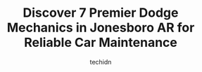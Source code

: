 ---
layout: ampstory
image: https://images.unsplash.com/photo-1600978257452-c6c0bc8660d4?ixlib=rb-4.0.3&ixid=MnwxMjA3fDB8MHxwaG90by1wYWdlfHx8fGVufDB8fHx8&auto=format&fit=crop&w=640&h=853&q=80
author: techidn
featured: false
description: If youre in need of trustworthy and skilled Dodge Mechanic in Jonesboro AR, USA, youll be pleased to discover the 7 best Dodge Mechanic in town. Their expertise and commitment to customer 
title: Discover 7 Premier Dodge Mechanics in Jonesboro AR for Reliable Car Maintenance
cover:
   title: Discover 7 Premier Dodge Mechanics in Jonesboro AR for Reliable Car Maintenance
   subtitle: Rickpate
   background: https://images.unsplash.com/photo-1600978257452-c6c0bc8660d4?ixlib=rb-4.0.3&ixid=MnwxMjA3fDB8MHxwaG90by1wYWdlfHx8fGVufDB8fHx8&auto=format&fit=crop&w=640&h=853&q=80

pages: 
 - layout: thirds
   top: <h1>#1 German Auto Tech Jonesboro</h1>
   bottom: "<p>Logan and Team always take the best care of my (somewhat aged) German cars!  DONT LET ANYONE ELSE TOUCH YOUR PRECIOUS CAR! They do wonderful work and are always incredib</p>"
   background: https://www.knot35.com/toplist/wp-content/uploads/2023/06/best-dodge-mechanic-1-in-jonesboro-ar-1685840903.jpeg
   backgroundblur: true
 - layout: thirds
   top: <h1>#2 A Plus Auto Service</h1>
   bottom: "<p>4518 Stadium Blvd, Jonesboro, AR 72404, United States</p>"
   background: https://www.knot35.com/toplist/wp-content/uploads/2023/06/best-dodge-mechanic-2-in-jonesboro-ar-1685840903.jpeg
   cta:
      link: https://www.knot35.com/toplist/discover-7-premier-dodge-mechanics-in-jonesboro-ar-for-reliable-car-maintenance/
      text: Discover 7 Premier Dodge Mechanics in Jonesboro AR for Reliable Car Maintenance
 - layout: thirds
   top: <h1>#3 German Motorworks & Import Auto Service</h1>
   bottom: "<p>3215 Shelby Dr, Jonesboro, AR 72401, United States</p>"
   background: https://www.knot35.com/toplist/wp-content/uploads/2023/06/best-dodge-mechanic-3-in-jonesboro-ar-1685840904.jpeg
   cta:
      link: https://www.knot35.com/toplist/discover-7-premier-dodge-mechanics-in-jonesboro-ar-for-reliable-car-maintenance/
      text: Discover 7 Premier Dodge Mechanics in Jonesboro AR for Reliable Car Maintenance
 - layout: thirds
   top: <h1>#4 Starks Auto Service</h1>
   bottom: "<p>2829 Red Wolf Blvd, Jonesboro, AR 72401, United States</p>"
   background: https://images.unsplash.com/photo-1591393223703-56fe1347ac62?ixlib=rb-4.0.3&ixid=MnwxMjA3fDB8MHxwaG90by1wYWdlfHx8fGVufDB8fHx8&auto=format&fit=crop&w=640&h=853&q=80
   cta:
      link: https://www.knot35.com/toplist/discover-7-premier-dodge-mechanics-in-jonesboro-ar-for-reliable-car-maintenance/
      text: Discover 7 Premier Dodge Mechanics in Jonesboro AR for Reliable Car Maintenance
 - layout: thirds
   top: <h1>#5 Yankeess Garage</h1>
   bottom: "<p>1100 E Johnson Ave, Jonesboro, AR 72401, United States</p>"
   background: https://images.unsplash.com/photo-1540457036297-448b6b99e91c?ixlib=rb-4.0.3&ixid=MnwxMjA3fDB8MHxwaG90by1wYWdlfHx8fGVufDB8fHx8&auto=format&fit=crop&w=640&h=853&q=80
   cta:
      link: https://www.knot35.com/toplist/discover-7-premier-dodge-mechanics-in-jonesboro-ar-for-reliable-car-maintenance/
      text: Discover 7 Premier Dodge Mechanics in Jonesboro AR for Reliable Car Maintenance
 - layout: thirds
   top: <h1>#6 Mid-South Auto Service</h1>
   bottom: "<p>909 S Gee St, Jonesboro, AR 72401, United States</p>"
   background: https://images.unsplash.com/photo-1509114397022-ed747cca3f65?ixlib=rb-4.0.3&ixid=MnwxMjA3fDB8MHxwaG90by1wYWdlfHx8fGVufDB8fHx8&auto=format&fit=crop&w=640&h=853&q=80
   cta:
      link: https://www.knot35.com/toplist/discover-7-premier-dodge-mechanics-in-jonesboro-ar-for-reliable-car-maintenance/
      text: Discover 7 Premier Dodge Mechanics in Jonesboro AR for Reliable Car Maintenance
 - layout: thirds
   top: <h1>#7 Geralds Auto Center</h1>
   bottom: "<p>2825 Race St, Jonesboro, AR 72401, United States</p>"
   background: https://images.unsplash.com/photo-1620421680010-0766ff230392?ixlib=rb-4.0.3&ixid=MnwxMjA3fDB8MHxwaG90by1wYWdlfHx8fGVufDB8fHx8&auto=format&fit=crop&w=640&h=853&q=80
   cta:
      link: https://www.knot35.com/toplist/discover-7-premier-dodge-mechanics-in-jonesboro-ar-for-reliable-car-maintenance/
      text: Discover 7 Premier Dodge Mechanics in Jonesboro AR for Reliable Car Maintenance
 - layout: thirds
   middle: Continue reading...
   background: https://images.unsplash.com/photo-1557672172-298e090bd0f1?ixlib=rb-4.0.3&ixid=MnwxMjA3fDB8MHxwaG90by1wYWdlfHx8fGVufDB8fHx8&auto=format&fit=crop&w=640&h=853&q=80
   cta:
      link: https://www.knot35.com/toplist/discover-7-premier-dodge-mechanics-in-jonesboro-ar-for-reliable-car-maintenance/
      text: Discover 7 Premier Dodge Mechanics in Jonesboro AR for Reliable Car Maintenance
      
---